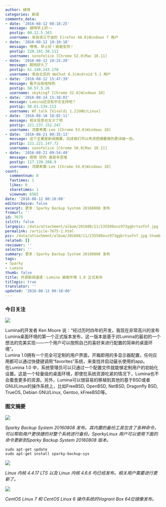 ```yaml
---
author: 棣琦
categories: 新闻
comments_data:
- date: '2016-08-12 08:18:25'
  message: 棣琦早上好~~
  postip: 60.12.5.163
  username: 来自浙江宁波的 Firefox 48.0|Windows 7 用户
- date: '2016-08-12 10:10:18'
  message: 嘿嘿，早上好！谢谢支持！
  postip: 220.181.38.111
  username: sonofelice [Chrome 52.0|Mac 10.11]
- date: '2016-08-12 10:25:20'
  message: 期待好久了
  postip: 61.148.243.178
  username: 来自北京的 WeChat 6.3|Android 5.1 用户
- date: '2016-08-12 15:47:39'
  message: 看不出有啥特色
  postip: 58.57.5.26
  username: skykingf [Chrome 52.0|Windows 10]
- date: '2016-08-14 15:38:03'
  message: Lumina还没有中文支持吧？
  postip: 58.61.234.113
  username: Wf_talk [Vivaldi 1.2|GNU/Linux]
- date: '2016-08-18 18:02:11'
  message: 相关信息也太少了吧
  postip: 221.237.152.247
  username: 鸿蒙希荑-Lee [Chrome 53.0|Windows 10]
- date: '2016-08-21 00:35:13'
  message: 这个主要是新闻摘要，后续我们可以考虑把摘要做的更详细一些。
  postip: 221.221.147.72
  username: sonofelice [Chrome 50.0|Mac 10.11]
- date: '2016-08-21 09:54:49'
  message: 嗯嗯 好的 甚是辛苦咯
  postip: 117.139.208.9
  username: 鸿蒙希荑-Lee [Chrome 54.0|Windows 10]
count:
  commentnum: 8
  favtimes: 1
  likes: 0
  sharetimes: 1
  viewnum: 6565
date: '2016-08-12 00:10:00'
editorchoice: false
excerpt: 更多：Sparky Backup System 20160808 发布
fromurl: ''
id: 7675
islctt: false
largepic: /data/attachment/album/201608/11/235509ovz973ggbrtsofnf.jpg
permalink: /article-7675-1.html
pic: /data/attachment/album/201608/11/235509ovz973ggbrtsofnf.jpg.thumb.jpg
related: []
reviewer: ''
selector: ''
summary: 更多：Sparky Backup System 20160808 发布
tags:
- Sparky
- Lumina
thumb: false
title: 开源新闻速递：Lumina 桌面环境 1.0 正式发布
titlepic: true
translator: ''
updated: '2016-08-12 00:10:00'
---
```


### 今日关注


![](/data/attachment/album/201608/11/235509ovz973ggbrtsofnf.jpg)


Lumina的开发者 Ken Moore 说：“经过历时四年的开发，我现在非常高兴的宣布Lumina桌面环境的第一个正式版本发布，这一版本是基于对Lumina的最初的一个想法的完美实现——一个用户可以按照自己的喜好来进行配置的简单的桌面环境”。  
Lumina 1.0拥有一个完全可定制的用户界面，开箱即用的多显示器配置，任何应用都可以通过快捷键调用“favorites”系统，来查找并启动最长使用的app。  
在Lumina 1.0 中，系统管理员可以只通过一个配置文件就能够定制用户的初始化设置。这是一个轻量级的桌面环境，即使在系统资源吃紧的情况下，Lumina也不会蚕食更多的资源。另外，Lumina可以很容易的移植到其他的基于BSD或者GNU/Linux的操作系统上，比如FreeBSD, OpenBSD, NetBSD, Dragonfly BSD, TrueOS, Debian GNU/Linux, Gentoo, kFreeBSD等。


### 图文摘要


![](/data/attachment/album/201608/12/000916hy55775y8y8u97xa.jpg)


*Sparky Backup System 20160808 发布。其内置的备份工具包含了各种命令，可以帮助用户更快捷的对整个系统进行备份。SparkyLinux 用户可以使用下面的命令更新到Sparky Backup System 20160808 版本。*



```
sudo apt-get update
sudo apt-get install sparky-backup-sys
```

![](/data/attachment/album/201608/11/235854clhsrsnairmjm9ls.jpg)


*Linux 内核 4.4.17 LTS 以及 Linux 内核 4.6.6 均已经发布。相关用户需要进行更新了。*


![](/data/attachment/album/201608/12/000159vfgpf1uuhumaxpsp.jpg)


*CentOS Linux 7 和 CentOS Linux 6 操作系统的Vagrant Box 64位镜像发布。*